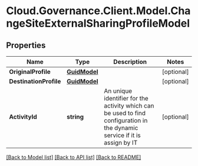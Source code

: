 # Cloud.Governance.Client.Model.ChangeSiteExternalSharingProfileModel
## Properties

Name | Type | Description | Notes
------------ | ------------- | ------------- | -------------
**OriginalProfile** | [**GuidModel**](GuidModel.md) |  | [optional] 
**DestinationProfile** | [**GuidModel**](GuidModel.md) |  | [optional] 
**ActivityId** | **string** | An unique identifier for the activity which can be used to find configuration in the dynamic service if it is assign by IT | [optional] 

[[Back to Model list]](../README.md#documentation-for-models) [[Back to API list]](../README.md#documentation-for-api-endpoints) [[Back to README]](../README.md)

